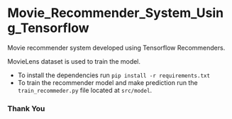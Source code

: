 # Movie_Recommender_System_Using_Tensorflow

Movie recommender system developed using Tensorflow Recommenders.

MovieLens dataset is used to train the model.

- To install the dependencies run `pip install -r requirements.txt`
- To train the recommender model and make prediction run the `train_recommeder.py` file located at `src/model`.

### Thank You

